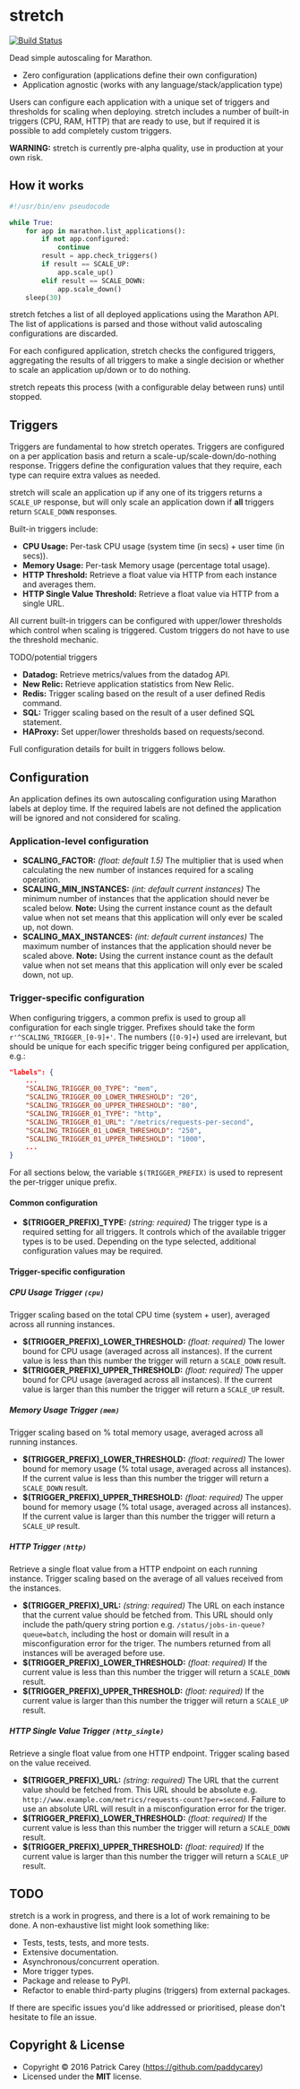 stretch
=======

[![Build Status](https://travis-ci.org/paddycarey/stretch.svg?branch=master)](https://travis-ci.org/paddycarey/stretch)

Dead simple autoscaling for Marathon.

- Zero configuration (applications define their own configuration)
- Application agnostic (works with any language/stack/application type)

Users can configure each application with a unique set of triggers and thresholds for scaling when deploying. stretch includes a number of built-in triggers (CPU, RAM, HTTP) that are ready to use, but if required it is possible to add completely custom triggers.

**WARNING:** stretch is currently pre-alpha quality, use in production at your own risk.


## How it works

```python
#!/usr/bin/env pseudocode

while True:
    for app in marathon.list_applications():
        if not app.configured:
            continue
        result = app.check_triggers()
        if result == SCALE_UP:
            app.scale_up()
        elif result == SCALE_DOWN:
            app.scale_down()
    sleep(30)
```

stretch fetches a list of all deployed applications using the Marathon API. The list of applications is parsed and those without valid autoscaling configurations are discarded.

For each configured application, stretch checks the configured triggers, aggregating the results of all triggers to make a single decision or whether to scale an application up/down or to do nothing.

stretch repeats this process (with a configurable delay between runs) until stopped.


## Triggers

Triggers are fundamental to how stretch operates. Triggers are configured on a per application basis and return a scale-up/scale-down/do-nothing response. Triggers define the configuration values that they require, each type can require extra values as needed.

stretch will scale an application up if any one of its triggers returns a `SCALE_UP` response, but will only scale an application down if **all** triggers return `SCALE_DOWN` responses.

Built-in triggers include:

- **CPU Usage:** Per-task CPU usage (system time (in secs) + user time (in secs)).
- **Memory Usage:** Per-task Memory usage (percentage total usage).
- **HTTP Threshold:** Retrieve a float value via HTTP from each instance and averages them.
- **HTTP Single Value Threshold:** Retrieve a float value via HTTP from a single URL.

All current built-in triggers can be configured with upper/lower thresholds which control when scaling is triggered. Custom triggers do not have to use the threshold mechanic.

TODO/potential triggers

- **Datadog:** Retrieve metrics/values from the datadog API.
- **New Relic:** Retrieve application statistics from New Relic.
- **Redis:** Trigger scaling based on the result of a user defined Redis command.
- **SQL:** Trigger scaling based on the result of a user defined SQL statement.
- **HAProxy:** Set upper/lower thresholds based on requests/second.

Full configuration details for built in triggers follows below.


## Configuration

An application defines its own autoscaling configuration using Marathon labels at deploy time. If the required labels are not defined the application will be ignored and not considered for scaling.

### Application-level configuration

- **SCALING_FACTOR:** *(float: default 1.5)* The multiplier that is used when calculating the new number of instances required for a scaling operation.
- **SCALING_MIN_INSTANCES:** *(int: default current instances)* The minimum number of instances that the application should never be scaled below. **Note:** Using the current instance count as the default value when not set means that this application will only ever be scaled up, not down.
- **SCALING_MAX_INSTANCES:** *(int: default current instances)* The maximum number of instances that the application should never be scaled above. **Note:** Using the current instance count as the default value when not set means that this application will only ever be scaled down, not up.

### Trigger-specific configuration

When configuring triggers, a common prefix is used to group all configuration for each single trigger. Prefixes should take the form `r'^SCALING_TRIGGER_[0-9]+'`. The numbers (`[0-9]+`) used are irrelevant, but should be unique for each specific trigger being configured per application, e.g.:

```json
"labels": {
    ...
    "SCALING_TRIGGER_00_TYPE": "mem",
    "SCALING_TRIGGER_00_LOWER_THRESHOLD": "20",
    "SCALING_TRIGGER_00_UPPER_THRESHOLD": "80",
    "SCALING_TRIGGER_01_TYPE": "http",
    "SCALING_TRIGGER_01_URL": "/metrics/requests-per-second",
    "SCALING_TRIGGER_01_LOWER_THRESHOLD": "250",
    "SCALING_TRIGGER_01_UPPER_THRESHOLD": "1000",
    ...
}
```

For all sections below, the variable `$(TRIGGER_PREFIX)` is used to represent the per-trigger unique prefix.

#### Common configuration

- **$(TRIGGER_PREFIX)_TYPE:** *(string: required)* The trigger type is a required setting for all triggers. It controls which of the available trigger types is to be used. Depending on the type selected, additional configuration values may be required.

#### Trigger-specific configuration

##### CPU Usage Trigger `(cpu)`

Trigger scaling based on the total CPU time (system + user), averaged across all running instances.

- **$(TRIGGER_PREFIX)_LOWER_THRESHOLD:** *(float: required)* The lower bound for CPU usage (averaged across all instances). If the current value is less than this number the trigger will return a `SCALE_DOWN` result.
- **$(TRIGGER_PREFIX)_UPPER_THRESHOLD:** *(float: required)* The upper bound for CPU usage (averaged across all instances). If the current value is larger than this number the trigger will return a `SCALE_UP` result.

##### Memory Usage Trigger `(mem)`

Trigger scaling based on % total memory usage, averaged across all running instances.

- **$(TRIGGER_PREFIX)_LOWER_THRESHOLD:** *(float: required)* The lower bound for memory usage (% total usage, averaged across all instances). If the current value is less than this number the trigger will return a `SCALE_DOWN` result.
- **$(TRIGGER_PREFIX)_UPPER_THRESHOLD:** *(float: required)* The upper bound for memory usage (% total usage, averaged across all instances). If the current value is larger than this number the trigger will return a `SCALE_UP` result.

##### HTTP Trigger `(http)`

Retrieve a single float value from a HTTP endpoint on each running instance. Trigger scaling based on the average of all values received from the instances.

- **$(TRIGGER_PREFIX)_URL:** *(string: required)* The URL on each instance that the current value should be fetched from. This URL should only include the path/query string portion e.g. `/status/jobs-in-queue?queue=batch`, including the host or domain will result in a misconfiguration error for the triger. The numbers returned from all instances will be averaged before use.
- **$(TRIGGER_PREFIX)_LOWER_THRESHOLD:** *(float: required)* If the current value is less than this number the trigger will return a `SCALE_DOWN` result.
- **$(TRIGGER_PREFIX)_UPPER_THRESHOLD:** *(float: required)* If the current value is larger than this number the trigger will return a `SCALE_UP` result.

##### HTTP Single Value Trigger `(http_single)`

Retrieve a single float value from one HTTP endpoint. Trigger scaling based on the value received.

- **$(TRIGGER_PREFIX)_URL:** *(string: required)* The URL that the current value should be fetched from. This URL should be absolute e.g. `http://www.example.com/metrics/requests-count?per=second`. Failure to use an absolute URL will result in a misconfiguration error for the triger.
- **$(TRIGGER_PREFIX)_LOWER_THRESHOLD:** *(float: required)* If the current value is less than this number the trigger will return a `SCALE_DOWN` result.
- **$(TRIGGER_PREFIX)_UPPER_THRESHOLD:** *(float: required)* If the current value is larger than this number the trigger will return a `SCALE_UP` result.


## TODO

stretch is a work in progress, and there is a lot of work remaining to be done. A non-exhaustive list might look something like:

- Tests, tests, tests, and more tests.
- Extensive documentation.
- Asynchronous/concurrent operation.
- More trigger types.
- Package and release to PyPI.
- Refactor to enable third-party plugins (triggers) from external packages.

If there are specific issues you'd like addressed or prioritised, please don't hesitate to file an issue.


## Copyright & License

- Copyright © 2016 Patrick Carey (https://github.com/paddycarey)
- Licensed under the **MIT** license.
